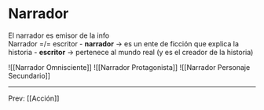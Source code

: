 # Narrador
El narrador es emisor de la info  
	Narrador =/= escritor
    -   **narrador** -> es un ente de ficción que explica la historia
    -   **escritor** -> pertenece al mundo real (y es el creador de la historia)

![[Narrador Omnisciente]]
![[Narrador Protagonista]]
![[Narrador Personaje Secundario]]

___
Prev: [[Acción]]